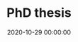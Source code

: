 ---
layout: inner
position: left
title: 'PhD thesis'
date: 2020-10-29 00:00:00
categories: development
tags: Tracking Localisation Augmented Virutal Extended Reality
featured_image: '/img/posts/portfolio/phd/reconstructions.jpg'
lead_text: 'SfM reconstructions.'
project_link: 'https://visualcomputing.otago.ac.nz/'
button_text: 'Otago'
button_icon: globe
---